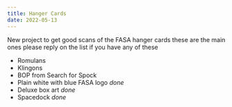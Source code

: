 ```yaml
---
title: Hanger Cards
date: 2022-05-13
---
```

New project to get good scans of the FASA hanger cards these are the main ones please reply on the list if you have any of these
- Romulans
- Klingons
- BOP from Search for Spock
- Plain white with blue FASA logo *done*
- Deluxe box art *done*
- Spacedock *done*

